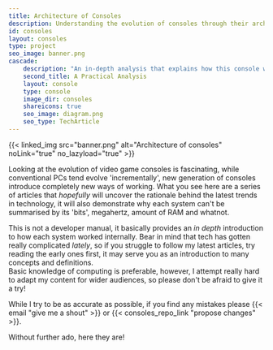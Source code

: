 ```yaml
---
title: Architecture of Consoles
description: Understanding the evolution of consoles through their architecture
id: consoles
layout: consoles
type: project
seo_image: banner.png
cascade:
    description: "An in-depth analysis that explains how this console works internally"
    second_title: A Practical Analysis
    layout: console
    type: console
    image_dir: consoles
    shareicons: true
    seo_image: diagram.png
    seo_type: TechArticle
---
```


{{< linked_img src="banner.png" alt="Architecture of consoles" noLink="true" no_lazyload="true" >}}

Looking at the evolution of video game consoles is fascinating, while conventional PCs tend evolve 'incrementally', new generation of consoles introduce completely new ways of working. What you see here are a series of articles that *hopefully* will uncover the rationale behind the latest trends in technology, it will also demonstrate why each system can't be summarised by its 'bits', megahertz, amount of RAM and whatnot.

This is not a developer manual, it basically provides an *in depth* introduction to how each system worked internally. Bear in mind that tech has gotten really complicated *lately*, so if you struggle to follow my latest articles, try reading the early ones first, it may serve you as an introduction to many concepts and definitions.  
Basic knowledge of computing is preferable, however, I attempt really hard to adapt my content for wider audiences, so please don't be afraid to give it a try!

While I try to be as accurate as possible, if you find any mistakes please {{< email "give me a shout" >}} or {{< consoles_repo_link "propose changes" >}}. 
<!-- 
Translated article should add this line:

Another thing, these writings in particular are actually a translation of the [english series]({{< ref path="consoles" lang="en" >}}), so there may be some lacking of a {{< consoles_translation_link "translation" >}}.
-->

Without further ado, here they are!